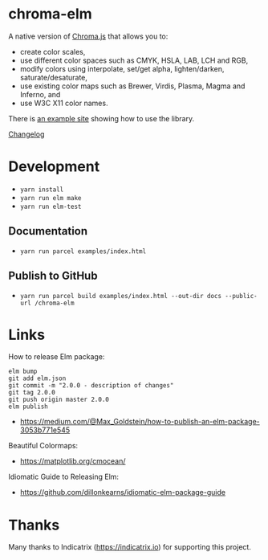 # chroma-elm
A native version of [Chroma.js](https://gka.github.io/chroma.js) that allows you to:
 * create color scales, 
 * use different color spaces such as CMYK, HSLA, LAB, LCH and RGB, 
 * modify colors using interpolate, set/get alpha, lighten/darken, saturate/desaturate, 
 * use existing color maps such as Brewer, Virdis, Plasma, Magma and Inferno, and
 * use W3C X11 color names.   

There is [an example site](https://newmana.github.io/chroma-elm/) showing how to use the library.

[Changelog](https://github.com/newmana/chroma-elm/blob/master/CHANGELOG.md)

# Development
- ```yarn install```
- ```yarn run elm make```
- ```yarn run elm-test```

## Documentation
- ```yarn run parcel examples/index.html```

## Publish to GitHub
- ```yarn run parcel build examples/index.html --out-dir docs --public-url /chroma-elm```

# Links

How to release Elm package:
```
elm bump
git add elm.json
git commit -m "2.0.0 - description of changes"
git tag 2.0.0
git push origin master 2.0.0
elm publish
``` 
- https://medium.com/@Max_Goldstein/how-to-publish-an-elm-package-3053b771e545

Beautiful Colormaps:
- https://matplotlib.org/cmocean/

Idiomatic Guide to Releasing Elm:
- https://github.com/dillonkearns/idiomatic-elm-package-guide

# Thanks

Many thanks to Indicatrix (https://indicatrix.io) for supporting this project.